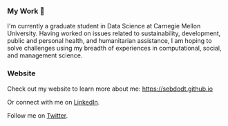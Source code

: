 ### My Work 🌱

I'm currently a graduate student in Data Science at Carnegie Mellon University. Having worked on issues related to sustainability, development, public and personal health, and humanitarian assistance, I am hoping to solve challenges using my breadth of experiences in computational, social, and management science.

### Website
Check out my website to learn more about me: https://sebdodt.github.io

Or connect with me on [LinkedIn](https://www.linkedin.com/in/dodt/). 

Follow me on [Twitter](https://twitter.com/sebdodt).
